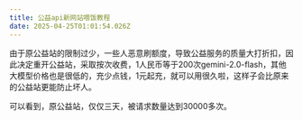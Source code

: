 ```yaml
---
title: 公益api新网站喂饭教程
date: 2025-04-25T01:01:54.026Z
---
```


由于原公益站的限制过少，一些人恶意刷额度，导致公益服务的质量大打折扣，因此决定重开公益站，采取按次收费，1人民币等于200次gemini-2.0-flash，其他大模型价格也是很低的，充少点钱，1元起充，就可以用很久啦，这样子会比原来的公益站更能防止坏人。



可以看到，原公益站，仅仅三天，被请求数量达到30000多次。

